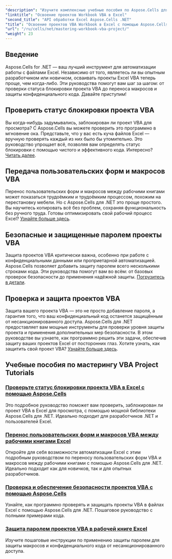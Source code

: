 ```yaml
---
"description": "Изучите комплексные учебные пособия по Aspose.Cells для .NET, чтобы освоить проверки статуса блокировки проектов Excel VBA, передачу пользовательских форм и защиту проектов VBA."
"linktitle": "Освоение проектов Workbook VBA в Excel"
"second_title": "API обработки Excel Aspose.Cells .NET"
"title": "Освоение проектов VBA Workbook в Excel с помощью Aspose.Cells"
"url": "/ru/cells/net/mastering-workbook-vba-project/"
"weight": 23
---
```


## Введение

Aspose.Cells for .NET — ваш лучший инструмент для автоматизации работы с файлами Excel. Независимо от того, являетесь ли вы опытным разработчиком или новичком, осваивать проекты Excel VBA теперь проще, чем когда-либо. Эти руководства помогут вам шаг за шагом: от проверки статуса блокировки проекта VBA до переноса макросов и защиты конфиденциального кода. Давайте приступим!

## Проверить статус блокировки проекта VBA

Вы когда-нибудь задумывались, заблокирован ли проект VBA для просмотра? С Aspose.Cells вы можете проверить это программно в мгновение ока. Представьте, что у вас есть куча файлов Excel — вручную проверять каждый из них было бы утомительно. Это руководство упрощает всё, позволяя вам определять статус блокировки с помощью чистого и эффективного кода. Интересно? [Читать далее](./check-vba-project-lock-status/).

## Передача пользовательских форм и макросов VBA

Перенос пользовательских форм и макросов между рабочими книгами может показаться трудоёмким и трудоёмким процессом, похожим на перестановку мебели. Но с Aspose.Cells для .NET это проще простого. Вы научитесь копировать всё без проблем, сохраняя функциональность без ручного труда. Готовы оптимизировать свой рабочий процесс Excel? [Узнайте больше здесь](./transfer-vba-user-form-and-macro/).

## Безопасные и защищенные паролем проекты VBA

Защита проектов VBA критически важна, особенно при работе с конфиденциальными данными или проприетарной автоматизацией. Aspose.Cells позволяет добавить защиту паролем всего несколькими строками кода. Эти руководства помогут вам во всём: от базовых проверок безопасности до применения надёжной защиты. [Погрузитесь в детали](./password-protect-vba-projects/).

## Проверка и защита проектов VBA

Защита вашего проекта VBA — это не просто добавление пароля, а гарантия того, что ваш конфиденциальный код останется защищённым от несанкционированного доступа. Aspose.Cells для .NET предоставляет вам мощные инструменты для проверки уровня защиты проекта и применения дополнительных мер безопасности. В этом руководстве вы узнаете, как программно решить эти задачи, обеспечив защиту ваших проектов Excel от посторонних глаз. Хотите узнать, как защитить свой проект VBA? [Узнайте больше здесь](./check-and-secure-vba-projects-is-protected/).

## Учебные пособия по мастерингу VBA Project Tutorials
### [Проверьте статус блокировки проекта VBA в Excel с помощью Aspose.Cells](./check-vba-project-lock-status/)
Это подробное руководство поможет вам проверить, заблокирован ли проект VBA в Excel для просмотра, с помощью мощной библиотеки Aspose.Cells для .NET. Идеально подходит для разработчиков .NET и пользователей Excel.
### [Перенос пользовательских форм и макросов VBA между рабочими книгами Excel](./transfer-vba-user-form-and-macro/)
Откройте для себя возможности автоматизации Excel с этим подробным руководством по переносу пользовательских форм VBA и макросов между рабочими книгами с помощью Aspose.Cells для .NET. Идеально подходит как для новичков, так и для опытных разработчиков.
### [Проверка и обеспечение безопасности проектов VBA с помощью Aspose.Cells](./check-and-secure-vba-projects-is-protected/)
Узнайте, как программно проверять и защищать проекты VBA в файлах Excel с помощью Aspose.Cells для .NET. Пошаговое руководство с полными примерами кода.
### [Защита паролем проектов VBA в рабочей книге Excel](./password-protect-vba-projects/)
Изучите пошаговые инструкции по применению защиты паролем для защиты макросов и конфиденциального кода от несанкционированного доступа.